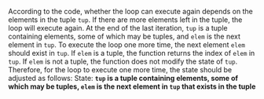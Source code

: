 According to the code, whether the loop can execute again depends on the elements in the tuple `tup`. If there are more elements left in the tuple, the loop will execute again. At the end of the last iteration, `tup` is a tuple containing elements, some of which may be tuples, and `elem` is the next element in `tup`. To execute the loop one more time, the next element `elem` should exist in `tup`. If `elem` is a tuple, the function returns the index of `elem` in `tup`. If `elem` is not a tuple, the function does not modify the state of `tup`. Therefore, for the loop to execute one more time, the state should be adjusted as follows:
State: **`tup` is a tuple containing elements, some of which may be tuples, `elem` is the next element in `tup` that exists in the tuple**
